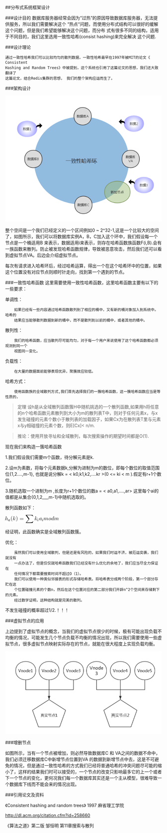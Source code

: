 ##分布式系统框架设计

###设计目的
    数据库服务器经常会因为“过热”的原因导致数据库服务器，无法提供服务，所以我们需要解决这个
    “热点“问题，而使用分布式结构可以很好的缓解这个问题，但是我们希望能够解决这个问题，而分布
    式有很多不同的结构，适用于不同目的，我们这里选用一致性哈希(consist hashing)来完全解决
    这个问题.
    
###设计理论

    通过一致性哈希我们可以比较均匀的散列数据，一致性哈希最早在1997年被MIT的论文《 Consistent 
    Hashing and Random Trees》中被提到，这个系统也引用了这篇论文的思想，我们还大致翻译了
    这篇论文，结合Redis集群的思想， 我们的整个架构应运而生了。
    
###架构设计

![一致性哈希](./image/一致性哈希.png)

整个空间是一个我们已经定义的一个区间例如0 ~ 2^32-1,这是一个比较大的空间了，如图所示，我们可以将数据库实例A，B，C加入这个环中，我们假设每一个节点是一个桶适用B 来表示，数据适用i来表示，则存在哈希函数族函数F(i,B).会有一族函数来散列。防止被发现哈希函数规律，导致被恶意攻击，然后我们还可以看到虚拟节点VA。后边会介绍虚拟节点。

每次有请求进入哈希环后，经过哈希运算，得出一个在这个哈希环中的位置，如果这个位置没有对应节点则顺时针走向，找到第一个遇到的节点。

###一致性哈希函数
这里需要使用一致性哈希函数，这里哈希函数主要有以下的一些要求：

单调性：
    
        如果已经有一些内容通过哈希函数散列到了相应的桶中，又有新的桶对象加入到系统中。哈希的
        结果应当能够散列数据到新的桶中，而不是散列到以前的桶中，或者其他的桶中。

散列性：

        我们的哈希函数，应当散列尽可能均匀，对于每一个用户来说使用了这个哈希函数都必须观测到同一个
        视图同一变化。
        
负载性：

        在大量的数据面前能够表现优异，聚簇效应较低。
        
哈希方式：

        使用函数族的全域散列方式,我们首先选择我们的一簇哈希函数，这一簇哈希函数应当是等性质的，

> 定理 
> 设h是从全域散列函数簇H中随机挑选的一个散列函数,如果用h将任意的n个哈希函数元素散列到大小为m的散列表T中，则对于任何元素x，与x发生碰撞的元素个数小于散列表的加载因子，如果Cx为在散列表T里与元素x与y相碰撞的元素个数，则E[Cx]< n/m.

> 推论：使用开放寻址和全域散列，每次搜索操作的期望时间都是O(1).

现在我们来构造一簇哈希函数


1.我们假设我们需要m个函数，待分解元素是k.


2.设m为素数，将每个元素数据k,分解为进制为m的数位，即每个数位的取值范围位{1,2....,m-1},
也就是说分解k = < k0,k1,k2,....kr >(0 <= ki < m ).假定有r+1个数位。


3.随机选取一个进制为m ,长度为r+1个数位的数a = < a0,a1,....,ar> 这里每个ai的值都是从集合{0,1,2,,,,,m-1}中随机选取的。


散列函数如下：

![sanlie](./image/CodeCogsEqn.gif)


经证明，此函数确实是全域散列函数簇。


优化：
    
        虽然我们可以使用全域散列，但是还是有风险的，如果我们时运不济，被厄运突袭，我们就没有
        一点办法了，但是仅仅就哈希函数我们已经没有什么优化的余地了，我们应当尽全力保证在
        任何情况下都需要搜索时间不超过O（1）。
        我们可以使用一种类似邻接表的形式存储哈希表。将哈希表分成两个阶段，第一个部分存贮在这
        个位置碰撞元素的个数n，然后在这个位置对应的第二部分我们开辟n^2个空间来存储剩下的元素。
        经过数学证明，这种结构就是完美的散列。
        
不发生碰撞的概率超过1/2.！！！

###虚拟节点的应用

上边提到了虚拟节点的概念，当我们的虚拟节点很少的时候，极有可能出现负载不均衡的情况，可能发生几个节点负载不均衡的情况出现，所以我们需要使用一些虚拟节点，很多虚拟节点映射实际存在的节点，就能在很大程度上实现负载均衡。

![vnode](./image/Vnode.png)


###增删节点

如图所示，当有一个节点被增加，则必然导致数据库C 和 VA之间的数据不命中，我们必须迁移数据库C中新增节点位置到VA 的数据到新增节点中去，这是不可避免的情况，但是通过一致性哈希的方式我们已经将普通哈希的冲突问题尽可能的缩小了，这样的结果我们时可以接受的，一个节点的改变只影响最多它的上一个或者下一个节点的变化，更何况我们每一个数据库其实还是一个主从模型，很难导致一个数据库下线而不能会来的情况出现。
 
###引用论文及资料

《Consistent hashing and random trees》 1997 麻省理工学院
 
 http://dl.acm.org/citation.cfm?id=258660
 
《算法之道》第二版  邹恒明 第11章搜索与散列